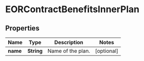 

# EORContractBenefitsInnerPlan


## Properties

| Name | Type | Description | Notes |
|------------ | ------------- | ------------- | -------------|
|**name** | **String** | Name of the plan. |  [optional] |



